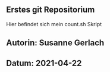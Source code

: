 ## Erstes git Repositorium

Hier befindet sich mein count.sh Skript

## Autorin: Susanne Gerlach
## Datum: 2021-04-22
